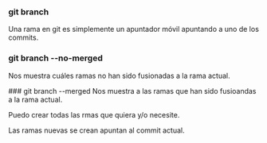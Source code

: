 ### git branch
Una rama en git es simplemente un apuntador móvil apuntando a uno de los commits.

### git branch --no-merged
Nos muestra cuáles ramas no han sido fusionadas a la rama actual.

### git branch --merged
Nos muestra a las ramas que han sido fusioandas a la rama actual.

Puedo crear todas las rmas que quiera y/o necesite.

Las ramas nuevas se crean apuntan al commit actual.
